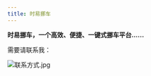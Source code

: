```yaml
---
title: 时易挪车
---
```


**时易挪车，一个高效、便捷、一键式挪车平台......**



需要请联系我：

![联系方式.jpg](/images/wechat.jpg)




